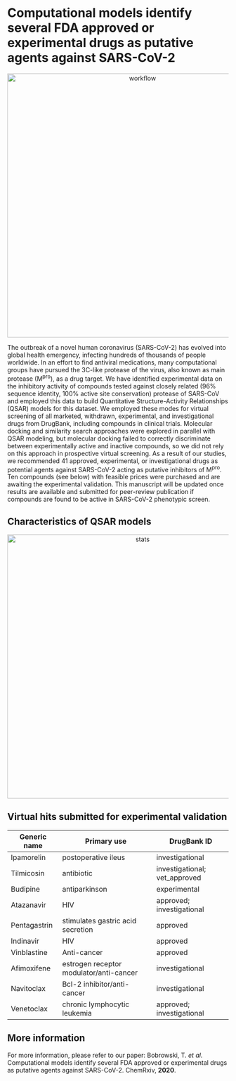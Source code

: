 # Computational models identify several FDA approved or experimental drugs as putative agents against SARS-CoV-2

<p align="center">
  <img align="middle" src="covid-study-wf.png" alt="workflow" width="600px" class="center">
 </p>

The outbreak of a novel human coronavirus (SARS-CoV-2) has evolved into global health emergency, infecting hundreds of thousands of people worldwide. In an effort to find antiviral medications, many computational groups have pursued the 3C-like protease of the virus, also known as main protease (M<sup>pro</sup>), as a drug target. We have identified experimental data on the inhibitory activity of compounds tested against closely related (96% sequence identity, 100% active site conservation) protease of SARS-CoV and employed this data to build Quantitative Structure-Activity Relationships (QSAR) models for this dataset. We employed these modes for virtual screening of all marketed, withdrawn, experimental, and investigational drugs from DrugBank, including compounds in clinical trials. Molecular docking and similarity search approaches were explored in parallel with QSAR modeling, but molecular docking failed to correctly discriminate between experimentally active and inactive compounds, so we did not rely on this approach in prospective virtual screening. As a result of our studies, we recommended 41 approved, experimental, or investigational drugs as potential agents against SARS-CoV-2 acting as putative inhibitors of M<sup>pro</sup>. Ten compounds (see below) with feasible prices were purchased and are awaiting the experimental validation. This manuscript will be updated once results are available and submitted for peer-review publication if compounds are found to be active in SARS-CoV-2 phenotypic screen.

## Characteristics of QSAR models

<p align="center">
  <img align="middle" src="statistics-consensus.png" alt="stats" width="600px" class="center">
 </p>

## Virtual hits submitted for experimental validation
|    Generic name    |    Primary use                                |    DrugBank ID                      |
|--------------------|-----------------------------------------------|-------------------------------------|
|    Ipamorelin      |    postoperative ileus                        |    investigational                  |
|    Tilmicosin      |    antibiotic                                 |    investigational; vet_approved    |
|    Budipine        |    antiparkinson                              |    experimental                     |
|    Atazanavir      |    HIV                                        |    approved; investigational        |
|    Pentagastrin    |    stimulates gastric acid secretion          |    approved                         |
|    Indinavir       |    HIV                                        |    approved                         |
|    Vinblastine     |    Anti-cancer                                |    approved                         |
|    Afimoxifene     |    estrogen receptor modulator/anti-cancer    |    investigational                  |
|    Navitoclax      |    Bcl-2 inhibitor/anti-cancer                |    investigational                  |
|    Venetoclax      |    chronic lymphocytic leukemia               |    approved; investigational        |

## More information
For more information, please refer to our paper:
Bobrowski, T. _et al._ Computational models identify several FDA approved or experimental drugs as putative agents against SARS-CoV-2. ChemRxiv, **2020**.
